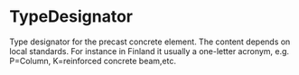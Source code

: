 TypeDesignator
==============

Type designator for the precast concrete element. The content depends on local standards. For instance in Finland it usually a one-letter acronym, e.g. P=Column, K=reinforced concrete beam,etc.
